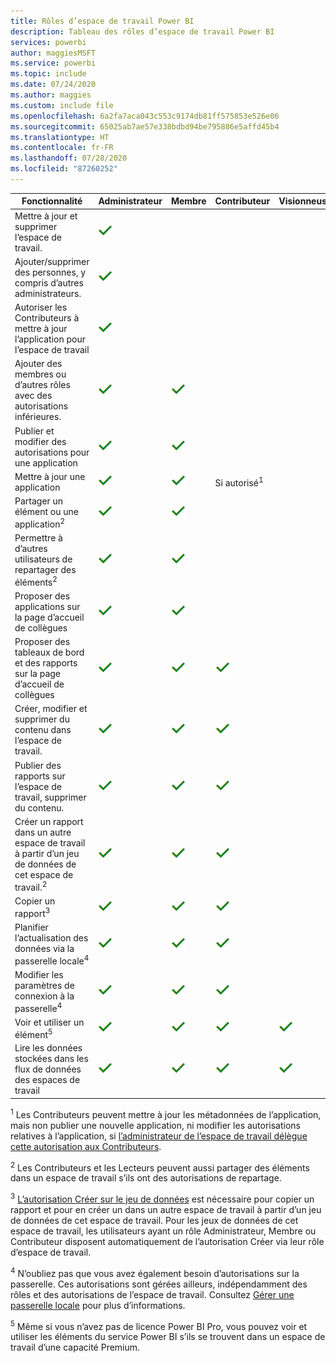 ```yaml
---
title: Rôles d’espace de travail Power BI
description: Tableau des rôles d’espace de travail Power BI
services: powerbi
author: maggiesMSFT
ms.service: powerbi
ms.topic: include
ms.date: 07/24/2020
ms.author: maggies
ms.custom: include file
ms.openlocfilehash: 6a2fa7aca043c553c9174db81ff575853e526e06
ms.sourcegitcommit: 65025ab7ae57e338bdbd94be795886e5affd45b4
ms.translationtype: HT
ms.contentlocale: fr-FR
ms.lasthandoff: 07/28/2020
ms.locfileid: "87260252"
---
```

|Fonctionnalité   | Administrateur  | Membre  | Contributeur  | Visionneuse |
|---|---|---|---|---|
| Mettre à jour et supprimer l’espace de travail.  | ![Coche Oui](media/power-bi-workspace-roles-table/green-checkmark.png) |   |   |   | 
| Ajouter/supprimer des personnes, y compris d’autres administrateurs.  |  ![Coche Oui](media/power-bi-workspace-roles-table/green-checkmark.png) |   |   |   |
| Autoriser les Contributeurs à mettre à jour l’application pour l’espace de travail  |  ![Coche Oui](media/power-bi-workspace-roles-table/green-checkmark.png) |   |   |   |
| Ajouter des membres ou d’autres rôles avec des autorisations inférieures.  |  ![Coche Oui](media/power-bi-workspace-roles-table/green-checkmark.png) | ![Coche Oui](media/power-bi-workspace-roles-table/green-checkmark.png)  |   |   |
| Publier et modifier des autorisations pour une application |  ![Coche Oui](media/power-bi-workspace-roles-table/green-checkmark.png) | ![Coche Oui](media/power-bi-workspace-roles-table/green-checkmark.png)  |   |   |
| Mettre à jour une application |  ![Coche Oui](media/power-bi-workspace-roles-table/green-checkmark.png) | ![Coche Oui](media/power-bi-workspace-roles-table/green-checkmark.png)  |  Si autorisé<sup>1</sup>  |   |
| Partager un élément ou une application<sup>2</sup> |  ![Coche Oui](media/power-bi-workspace-roles-table/green-checkmark.png) | ![Coche Oui](media/power-bi-workspace-roles-table/green-checkmark.png)  |   |   |
| Permettre à d’autres utilisateurs de repartager des éléments<sup>2</sup> |  ![Coche Oui](media/power-bi-workspace-roles-table/green-checkmark.png) | ![Coche Oui](media/power-bi-workspace-roles-table/green-checkmark.png)  |   |   |
| Proposer des applications sur la page d’accueil de collègues |  ![Coche Oui](media/power-bi-workspace-roles-table/green-checkmark.png) | ![Coche Oui](media/power-bi-workspace-roles-table/green-checkmark.png)  |   |   |
| Proposer des tableaux de bord et des rapports sur la page d’accueil de collègues |  ![Coche Oui](media/power-bi-workspace-roles-table/green-checkmark.png) | ![Coche Oui](media/power-bi-workspace-roles-table/green-checkmark.png)  | ![Coche Oui](media/power-bi-workspace-roles-table/green-checkmark.png) |   |
| Créer, modifier et supprimer du contenu dans l’espace de travail.  |  ![Coche Oui](media/power-bi-workspace-roles-table/green-checkmark.png) | ![Coche Oui](media/power-bi-workspace-roles-table/green-checkmark.png)  | ![Coche Oui](media/power-bi-workspace-roles-table/green-checkmark.png)  |   |
| Publier des rapports sur l’espace de travail, supprimer du contenu.  |  ![Coche Oui](media/power-bi-workspace-roles-table/green-checkmark.png) | ![Coche Oui](media/power-bi-workspace-roles-table/green-checkmark.png)  | ![Coche Oui](media/power-bi-workspace-roles-table/green-checkmark.png)  |   |
| Créer un rapport dans un autre espace de travail à partir d’un jeu de données de cet espace de travail.<sup>2</sup> |  ![Coche Oui](media/power-bi-workspace-roles-table/green-checkmark.png) | ![Coche Oui](media/power-bi-workspace-roles-table/green-checkmark.png)  | ![Coche Oui](media/power-bi-workspace-roles-table/green-checkmark.png)  |   |
| Copier un rapport<sup>3</sup> | ![Coche Oui](media/power-bi-workspace-roles-table/green-checkmark.png) | ![Coche Oui](media/power-bi-workspace-roles-table/green-checkmark.png) | ![Coche Oui](media/power-bi-workspace-roles-table/green-checkmark.png) |  |
| Planifier l’actualisation des données via la passerelle locale<sup>4</sup> | ![Coche Oui](media/power-bi-workspace-roles-table/green-checkmark.png) | ![Coche Oui](media/power-bi-workspace-roles-table/green-checkmark.png) | ![Coche Oui](media/power-bi-workspace-roles-table/green-checkmark.png) |  |
| Modifier les paramètres de connexion à la passerelle<sup>4</sup> | ![Coche Oui](media/power-bi-workspace-roles-table/green-checkmark.png) | ![Coche Oui](media/power-bi-workspace-roles-table/green-checkmark.png) | ![Coche Oui](media/power-bi-workspace-roles-table/green-checkmark.png) |  |
| Voir et utiliser un élément<sup>5</sup> |  ![Coche Oui](media/power-bi-workspace-roles-table/green-checkmark.png) | ![Coche Oui](media/power-bi-workspace-roles-table/green-checkmark.png)  | ![Coche Oui](media/power-bi-workspace-roles-table/green-checkmark.png)  | ![Coche Oui](media/power-bi-workspace-roles-table/green-checkmark.png)  |
| Lire les données stockées dans les flux de données des espaces de travail | ![Coche Oui](media/power-bi-workspace-roles-table/green-checkmark.png) | ![Coche Oui](media/power-bi-workspace-roles-table/green-checkmark.png) | ![Coche Oui](media/power-bi-workspace-roles-table/green-checkmark.png) | ![Coche Oui](media/power-bi-workspace-roles-table/green-checkmark.png) |

<sup>1</sup> Les Contributeurs peuvent mettre à jour les métadonnées de l’application, mais non publier une nouvelle application, ni modifier les autorisations relatives à l’application, si [l’administrateur de l’espace de travail délègue cette autorisation aux Contributeurs](../collaborate-share/service-create-the-new-workspaces.md#security-settings).

<sup>2</sup> Les Contributeurs et les Lecteurs peuvent aussi partager des éléments dans un espace de travail s’ils ont des autorisations de repartage.

<sup>3</sup> [L’autorisation Créer sur le jeu de données](../connect-data/service-datasets-build-permissions.md) est nécessaire pour copier un rapport et pour en créer un dans un autre espace de travail à partir d’un jeu de données de cet espace de travail. Pour les jeux de données de cet espace de travail, les utilisateurs ayant un rôle Administrateur, Membre ou Contributeur disposent automatiquement de l’autorisation Créer via leur rôle d’espace de travail.

<sup>4</sup> N’oubliez pas que vous avez également besoin d’autorisations sur la passerelle. Ces autorisations sont gérées ailleurs, indépendamment des rôles et des autorisations de l’espace de travail. Consultez [Gérer une passerelle locale](https://docs.microsoft.com/data-integration/gateway/service-gateway-manage) pour plus d’informations.

<sup>5</sup> Même si vous n’avez pas de licence Power BI Pro, vous pouvez voir et utiliser les éléments du service Power BI s’ils se trouvent dans un espace de travail d’une capacité Premium.
